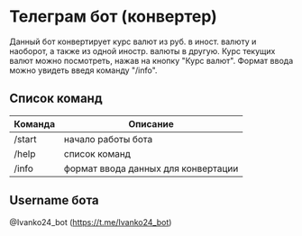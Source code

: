 # Телеграм бот (конвертер)
Данный бот конвертирует курс валют из руб. в иност. валюту и наоборот, а также из одной иностр. валюты в другую. Курс текущих валют можно посмотреть, нажав на кнопку "Курс валют". Формат ввода можно увидеть введя команду "/info".
## Список команд
|Команда|Описание|
|-------|--------|
|/start|начало работы бота|
|/help|список команд|
|/info|формат ввода данных для конвертации|
## Username бота
@Ivanko24_bot (https://t.me/Ivanko24_bot)
